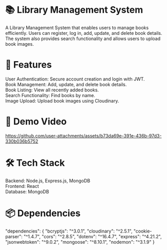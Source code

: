 # 📚 Library Management System

A Library Management System that enables users to manage books efficiently. Users can register, log in, add, update, and delete book details. The system also provides search functionality and allows users to upload book images.<br>

#  🚀 Features 

User Authentication: Secure account creation and login with JWT.<br>
Book Management: Add, update, and delete book details.<br>
Book Listing: View all recently added books.<br>
Search Functionality: Find books by name.<br>
Image Upload: Upload book images using Cloudinary.<br>

# 🎥 Demo Video

https://github.com/user-attachments/assets/b73da69e-391e-436b-97d3-330b036b5752
<br>
# 🛠️ Tech Stack 

Backend: Node.js, Express.js, MongoDB <br>
Frontend: React <br>
Database: MongoDB <br>

# 📦 Dependencies

"dependencies": {
    "bcryptjs": "^3.0.1",
    "cloudinary": "^2.5.1",
    "cookie-parser": "^1.4.7",
    "cors": "^2.8.5",
    "dotenv": "^16.4.7",
    "express": "^4.21.2",
    "jsonwebtoken": "^9.0.2",
    "mongoose": "^8.10.1",
    "nodemon": "^3.1.9"
  }

